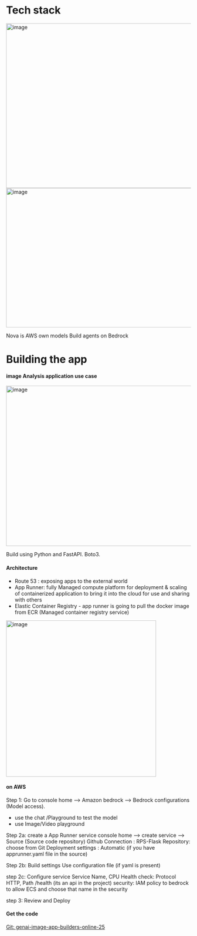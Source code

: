 # Tech stack 
<img width="841" height="449" alt="image" src="https://github.com/user-attachments/assets/18edf75f-cbd8-4647-bf47-a99451dea8ef" />

<img width="857" height="380" alt="image" src="https://github.com/user-attachments/assets/c16aa729-49eb-4953-8995-2d26f3f8e299" />

Nova is AWS own models 
Build agents on Bedrock

# Building the app

#### image Analysis application use case 
<img width="804" height="437" alt="image" src="https://github.com/user-attachments/assets/8750b769-e491-40ec-8818-70418235880c" />

Build using Python and FastAPI. Boto3. 

#### Architecture 
- Route 53 : exposing apps to the external world
- App Runner: fully Managed compute platform for deployment & scaling of  containerized application to bring it into the cloud for use and sharing with others
- Elastic Container Registry - app runner is going to pull the docker image from ECR (Managed container registry service)

<img width="409" height="426" alt="image" src="https://github.com/user-attachments/assets/638130ca-c131-4590-b75e-3e1f0f1a2abb" />

#### on AWS  
Step 1: Go to console home --> Amazon bedrock --> Bedrock configurations (Model access). 
- use the chat /Playground to test the model
- use Image/Video playground

Step 2a: create a App Runner service 
console home --> create service --> Source (Source code repository) 
Github Connection : RPS-Flask
Repository: choose from Git 
Deployment settings : Automatic (if you have apprunner.yaml file in the source) 

Step 2b: Build settings 
Use configuration file (if yaml is present)

step 2c: Configure service 
Service Name, CPU 
Health check: Protocol HTTP, Path /health (its an api in the project)
security: IAM policy to bedrock to allow ECS and choose that name in the security 

step 3: Review and Deploy

#### Get the code 
[Git: genai-image-app-builders-online-25](https://github.com/MattJColes/genai-image-app-builders-online-25)






